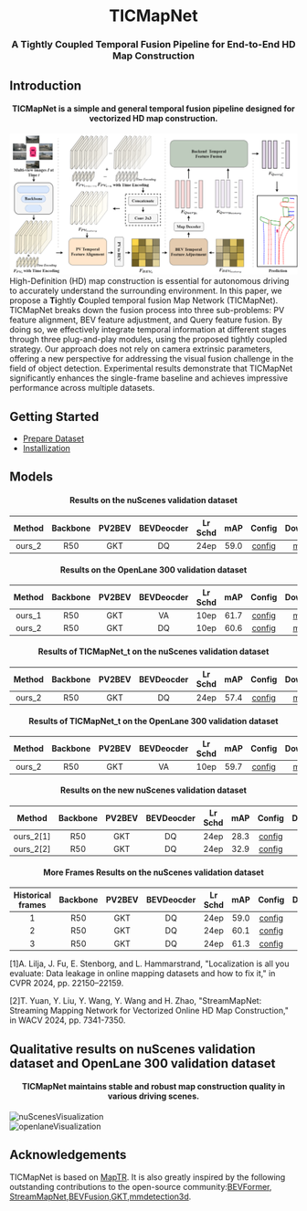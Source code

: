 <div align="left">
<div align="center"><h1>TICMapNet</h1>
<h3>A Tightly Coupled Temporal Fusion Pipeline for End-to-End HD Map Construction</h3></div>


## Introduction
<div align="center"><h4>TICMapNet is a simple and general temporal fusion pipeline designed for vectorized HD map construction.</h4></div>

![framework](assets/pipeline.png "framework")
High-Definition (HD) map construction is essential for autonomous driving to accurately understand the surrounding environment. In this paper, we propose a  **Ti**ghtly **C**oupled temporal fusion Map Network (TICMapNet). TICMapNet breaks down the fusion process into three sub-problems: PV feature alignment, BEV feature adjustment, and Query feature fusion. By doing so, we effectively integrate temporal information at different stages through three plug-and-play modules, using the proposed tightly coupled strategy. Our approach does not rely on camera extrinsic parameters, offering a new perspective for addressing the visual fusion challenge in the field of object detection. Experimental results demonstrate that TICMapNet significantly enhances the single-frame baseline and achieves impressive performance across multiple datasets.

## Getting Started
- [Prepare Dataset](prepare_dataset.md)
- [Installization](Install.md)


## Models

<div align="center"><h4> Results on the nuScenes validation dataset</h4></div>

| Method | Backbone | PV2BEV |BEVDeocder|Lr Schd | mAP| Config | Download |
| :---: | :---: | :---: | :---: |  :---: |:---: | :---:|:---: |
| ours_2 | R50 |GKT |DQ| 24ep |59.0  |[config](config/fusion/nus_tiofuisondq_r50e24.py) |[model](https://1drv.ms/u/s!AklTOiULSSxpi1vwb6Pm9y1B36qn?e=aaOUMx)|


<div align="center"><h4> Results on the OpenLane 300 validation dataset</h4></div>

| Method | Backbone | PV2BEV |BEVDeocder|Lr Schd | mAP| Config | Download |
| :---: | :---: | :---: | :---: |  :---: |:---: | :---:|:---: |
| ours_1 | R50 |GKT |VA| 10ep |61.7  |[config](config/fusion/openlane_tiofusionva_r50e24.py) |[model](https://1drv.ms/u/s!AklTOiULSSxpi1lhtUCz53HILIid?e=FXrNrA)|
| ours_2 | R50 |GKT |DQ| 10ep |60.6  |[config](config/fusion/openlane_tiofusiondq_r50e24.py) |[model](https://1drv.ms/u/s!AklTOiULSSxpi1pLXNxq2qTj8jN2?e=piUU7h)|


<div align="center"><h4> Results of TICMapNet_t on the nuScenes validation dataset</h4></div>

| Method | Backbone | PV2BEV |BEVDeocder|Lr Schd | mAP| Config | Download |
| :---: | :---: | :---: | :---: |  :---: |:---: | :---:|:---: |
| ours_2 | R50 |GKT |DQ| 24ep |57.4  |[config](config/saved_memroy/nus_maptr_fusion_save_memory.py) |[model](https://1drv.ms/u/s!AklTOiULSSxpjAihTlZliVZ06L7I?e=AqsAfv)|


<div align="center"><h4> Results of TICMapNet_t on the OpenLane 300 validation dataset</h4></div>

| Method | Backbone | PV2BEV |BEVDeocder|Lr Schd | mAP| Config | Download |
| :---: | :---: | :---: | :---: |  :---: |:---: | :---:|:---: |
| ours_2 | R50 |GKT |VA| 10ep |59.7  |[config](config/saved_memroy/openlane_maptr_fusion_savememory.py) |[model](https://1drv.ms/u/s!AklTOiULSSxpjAemTymfm13wfMQb?e=0Bez0s)|



<div align="center"><h4> Results on the new nuScenes validation dataset</h4></div>

| Method | Backbone | PV2BEV |BEVDeocder|Lr Schd | mAP| Config | Download |
| :---: | :---: | :---: | :---: |  :---: |:---: | :---:|:---: |
| ours_2[1] | R50 |GKT |DQ| 24ep |28.3  |[config](config/new_split/nus_maptr_fusion_new_split.py) |[model](https://1drv.ms/u/s!AklTOiULSSxpjAnuSD-wRGktdNQL?e=rzeVSc)|
| ours_2[2] | R50 |GKT |DQ| 24ep |32.9  |[config](config/new_split/ticmapnet_newsplit_stream.py) |[model](https://1drv.ms/u/s!AklTOiULSSxpjAnuSD-wRGktdNQL?e=rzeVSc)|


<div align="center"><h4> More Frames Results on the nuScenes validation dataset</h4></div>

| Historical frames | Backbone | PV2BEV |BEVDeocder|Lr Schd | mAP| Config | Download |
| :---: | :---: | :---: | :---: |  :---: |:---: | :---:|:---: |
| 1 | R50 |GKT |DQ| 24ep |59.0  |[config](config/fusion/tiomapnet_fusion_mutiframe.py) |[model](https://1drv.ms/u/s!AklTOiULSSxpi1vwb6Pm9y1B36qn?e=aaOUMx)|
| 2 | R50 |GKT |DQ| 24ep |60.1  |[config](config/fusion/tiomapnet_fusion_mutiframe.py) |[model](https://1drv.ms/u/s!AklTOiULSSxpjAnuSD-wRGktdNQL?e=rzeVSc)|
| 3 | R50 |GKT |DQ| 24ep |61.3  |[config](config/fusion/tiomapnet_fusion_mutiframe.py) |[model](https://1drv.ms/u/s!AklTOiULSSxpjAnuSD-wRGktdNQL?e=rzeVSc)|



[1]A. Lilja, J. Fu, E. Stenborg, and L. Hammarstrand, "Localization is all you evaluate: Data leakage in online mapping datasets and how to fix it," in CVPR 2024, pp. 22150–22159.

[2]T. Yuan, Y. Liu, Y. Wang, Y. Wang and H. Zhao, "StreamMapNet: Streaming Mapping Network for Vectorized Online HD Map Construction," in WACV 2024, pp. 7341-7350.



## Qualitative results on nuScenes validation dataset and OpenLane 300 validation dataset
<div align="center"><h4> TICMapNet maintains stable and robust map construction quality in various driving scenes.</h4></div>

![nuScenesVisualization](assets/nuScenes_results.png)  
![openlaneVisualization](assets/OpenLane_results.png)



## Acknowledgements

TICMapNet is based on [MapTR](https://github.com/hustvl/MapTR). It is also greatly inspired by the following outstanding contributions to the open-source community:[BEVFormer](https://github.com/fundamentalvision/BEVFormer),  [StreamMapNet](https://github.com/yuantianyuan01/StreamMapNet),[BEVFusion](https://github.com/mit-han-lab/bevfusion),[GKT](https://github.com/hustvl/GKT),[mmdetection3d](https://github.com/open-mmlab/mmdetection3d).
